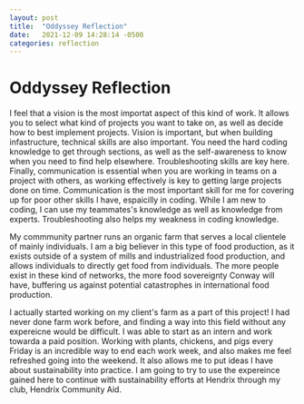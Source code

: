 ```yaml
---
layout: post
title:  "Oddyssey Reflection"
date:   2021-12-09 14:28:14 -0500
categories: reflection
---
```

# Oddyssey Reflection

  I feel that a vision is the most importat aspect of this kind of work. It allows you to select what kind of projects you want to take on, as well as decide how to best implement projects. Vision is important, but when building infastructure, technical skills are also important. You need the hard coding knowledge to get through sections, as well as the self-awareness to know when you need to find help elsewhere. Troubleshooting skills are key here. Finally, communication is essential when you are working in teams on a project with others, as working effectively is key to getting large projects done on time. 
  Communication is the most important skill for me for covering up for poor other skills I have, espaicilly in coding. While I am new to coding, I can use my teammates's knowledge as well as knowledge from experts. Troubleshooting also helps my weakness in coding knowledge. 

  My commmunity partner runs an organic farm that serves a local clientele of mainly individuals. I am a big believer in this type of food production, as it exists outside of a system of mills and industrialized food production, and allows individuals to directly get food from individuals. The more people exist in these kind of networks, the more food sovereignty Conway will have, buffering us against potential catastrophes in international food production. 

  I actually started working on my client's farm as a part of this project! I had never done farm work before, and finding a way into this field without any expereicne would be difficult. I was able to start as an intern and work towarda a paid position. Working with plants, chickens, and pigs every Friday is an incredible way to end each work week, and also makes me feel refreshed going into the weekend. It also allows me to put ideas I have about sustainability into practice. I am going to try to use the expereince gained here to continue with sustainability efforts at Hendrix through my club, Hendrix Community Aid. 
